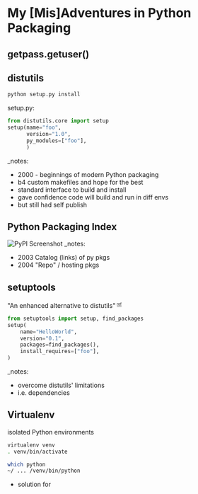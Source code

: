 


# My [Mis]Adventures in Python Packaging



## getpass.getuser()



## distutils
```bash
python setup.py install
```
setup<span>.</span>py:
```python
from distutils.core import setup
setup(name="foo",
      version="1.0",
      py_modules=["foo"],
      )
```
_notes:
* 2000 - beginnings of modern Python packaging
* b4 custom makefiles and hope for the best
* standard interface to build and install
* gave confidence code will build and run in diff envs
* but still had self publish



## Python Packaging Index
![PyPI Screenshot](https://api.pcloud.com/getpubthumb?code=ulHctalK&size=746x688)
_notes:
* 2003 Catalog (links) of py pkgs
* 2004 "Repo" / hosting pkgs



## setuptools
"An enhanced alternative to distutils"<sup> <small><small>[ref](https://docs.python.org/3/library/distutils.html)</small></small><sup>
```python
from setuptools import setup, find_packages
setup(
    name="HelloWorld",
    version="0.1",
    packages=find_packages(),
    install_requires=["foo"],
)
```
_notes:
* overcome distutils' limitations
* i.e. dependencies



## Virtualenv
isolated Python environments
```bash
virtualenv venv
. venv/bin/activate

which python
~/ ... /venv/bin/python
```
* solution for
<!--stackedit_data:
eyJoaXN0b3J5IjpbMTY3OTI0NTU3NiwxOTQzODcwODA5LDMwOT
A1MjE2MywtNDczODkwOTY2LDY4MjY4NTMyMSwxMjU3MzczMDIy
LDI1NTAxNDkxNywtMjExOTExOTY1NF19
-->